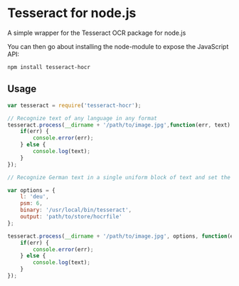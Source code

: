 # Tesseract for node.js

A simple wrapper for the Tesseract OCR package for node.js

You can then go about installing the node-module to expose the JavaScript API:

    npm install tesseract-hocr

## Usage

```JavaScript
var tesseract = require('tesseract-hocr');

// Recognize text of any language in any format
tesseract.process(__dirname + '/path/to/image.jpg',function(err, text) {
	if(err) {
		console.error(err);
	} else {
		console.log(text);
	}
});

// Recognize German text in a single uniform block of text and set the binary path

var options = {
	l: 'deu',
	psm: 6,
	binary: '/usr/local/bin/tesseract',
	output: 'path/to/store/hocrfile'
};

tesseract.process(__dirname + '/path/to/image.jpg', options, function(err, text) {
	if(err) {
		console.error(err);
	} else {
		console.log(text);
	}
});
